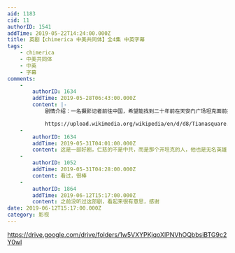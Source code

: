 ```yaml
---
aid: 1183
cid: 11
authorID: 1541
addTime: 2019-05-22T14:24:00.000Z
title: 英剧【chimerica 中美共同体】全4集 中英字幕
tags:
    - chimerica
    - 中美共同体
    - 中英
    - 字幕
comments:
    -
        authorID: 1634
        addTime: 2019-05-28T06:43:00.000Z
        content: |-
            剧情介绍：一名摄影记者前往中国，希望能找到二十年前在天安门广场坦克面前拍摄的神秘男子是谁。

            https://upload.wikimedia.org/wikipedia/en/d/d8/Tianasquare.jpg
    -
        authorID: 1634
        addTime: 2019-05-31T04:01:00.000Z
        content: 这是一部好剧，仁慈的不是中共，而是那个开坦克的人，他也是无名英雄
    -
        authorID: 1052
        addTime: 2019-05-31T04:28:00.000Z
        content: 看过，很棒
    -
        authorID: 1864
        addTime: 2019-06-12T15:17:00.000Z
        content: 之前没听过这部剧，看起来很有意思，感谢
date: 2019-06-12T15:17:00.000Z
category: 影视
---
```


https://drive.google.com/drive/folders/1w5VXYPKjqoXlPNVhOQbbsiBTG9c2Y0wl
